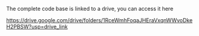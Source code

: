 The complete code base is linked to a drive, you can access it here 

https://drive.google.com/drive/folders/1RceWmhFoqaJHEraVxqnWWvoDkeH2PBSW?usp=drive_link

